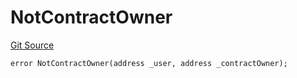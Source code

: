 # NotContractOwner
[Git Source](https://github.com/thrackle-io/rules-protocol/blob/d0344b27291308c442daefb74b46bb81740099e4/src/economic/ruleStorage/RuleStorageDiamondLib.sol)


```solidity
error NotContractOwner(address _user, address _contractOwner);
```

